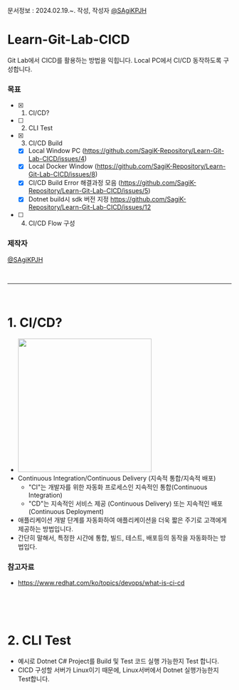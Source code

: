 문서정보 : 2024.02.19.~. 작성, 작성자 [@SAgiKPJH](https://github.com/SAgiKPJH)

# Learn-Git-Lab-CICD
Git Lab에서 CICD를 활용하는 방법을 익힙니다.
Local PC에서 CI/CD 동작하도록 구성합니다.  

### 목표
- [x] 1. CI/CD?
- [ ] 2. CLI Test
- [x] 3. CI/CD Build
  - [x] Local Window PC (https://github.com/SagiK-Repository/Learn-Git-Lab-CICD/issues/4)
  - [x] Local Docker Window (https://github.com/SagiK-Repository/Learn-Git-Lab-CICD/issues/8)
  - [x] CI/CD Build Error 해결과정 모음 (https://github.com/SagiK-Repository/Learn-Git-Lab-CICD/issues/5)
  - [x] Dotnet build시 sdk 버전 지정 https://github.com/SagiK-Repository/Learn-Git-Lab-CICD/issues/12
- [ ] 4. CI/CD Flow 구성

### 제작자
[@SAgiKPJH](https://github.com/SAgiKPJH)

<br>

---

<br>

# 1. CI/CD?
- <img src="https://user-images.githubusercontent.com/66783849/231069040-c8d4b38e-c8a7-4db7-a2b0-55e5a3198539.png" width="300">  
- Continuous Integration/Continuous Delivery (지속적 통합/지속적 배포)
  - "CI"는 개발자를 위한 자동화 프로세스인 지속적인 통합(Continuous Integration)
  - "CD"는 지속적인 서비스 제공 (Continuous Delivery) 또는 지속적인 배포 (Continuous Deployment)
- 애플리케이션 개발 단계를 자동화하여 애플리케이션을 더욱 짧은 주기로 고객에게 제공하는 방법입니다.
- 간단히 말해서, 특정한 시간에 통합, 빌드, 테스트, 배포등의 동작을 자동화하는 방법입다.

### 참고자료

- https://www.redhat.com/ko/topics/devops/what-is-ci-cd

<br><br><br>


# 2. CLI Test
- 예시로 Dotnet C# Project를 Build 및 Test 코드 실행 가능한지 Test 합니다.
- CICD 구성할 서버가 Linux이기 때문에, Linux서버에서 Dotnet 실행가능한지 Test합니다.
